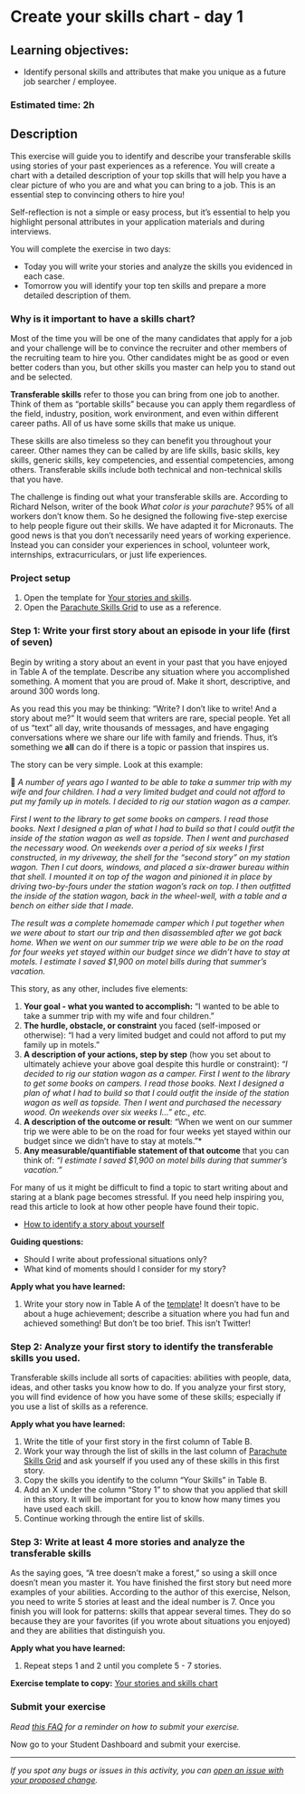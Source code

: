 # Create your skills chart - day 1

## Learning objectives:

- Identify personal skills and attributes that make you unique as a future job searcher / employee.

### **Estimated time**: 2h

## Description

This exercise will guide you to identify and describe your transferable skills using stories of your past experiences as a reference. You will create a chart with a detailed description of your top skills that will help you have a clear picture of who you are and what you can bring to a job. This is an essential step to convincing others to hire you!

Self-reflection is not a simple or easy process, but it’s essential to help you highlight personal attributes in your application materials and during interviews.

You will complete the exercise in two days:

- Today you will write your stories and analyze the skills you evidenced in each case.
- Tomorrow you will identify your top ten skills and prepare a more detailed description of them.

### Why is it important to have a skills chart?

Most of the time you will be one of the many candidates that apply for a job and your challenge will be to convince the recruiter and other members of the recruiting team to hire you. Other candidates might be as good or even better coders than you, but other skills you master can help you to stand out and be selected.

**Transferable skills** refer to those you can bring from one job to another. Think of them as “portable skills” because you can apply them regardless of the field, industry, position, work environment, and even within different career paths. All of us have some skills that make us unique.

These skills are also timeless so they can benefit you throughout your career. Other names they can be called by are life skills, basic skills, key skills, generic skills, key competencies, and essential competencies, among others. Transferable skills include both technical and non-technical skills that you have.

The challenge is finding out what your transferable skills are. According to Richard Nelson, writer of the book _What color is your parachute?_ 95% of all workers don’t know them. So he designed the following five-step exercise to help people figure out their skills. We have adapted it for Micronauts. The good news is that you don’t necessarily need years of working experience. Instead you can consider your experiences in school, volunteer work, internships, extracurriculars, or just life experiences.

### Project setup

1. Open the template for [Your stories and skills](https://docs.google.com/document/d/1OCywwNXU4OewPFVaYqOCWBxN4h8O-FuFtVTQjD6Ea3M/edit?usp=sharing).
2. Open the [Parachute Skills Grid](http://content.randomhouse.com/assets/9780399579653/view.php?id=9780399579653a017) to use as a reference.

### Step 1: **Write your first story about an episode in your life (first of seven)**

Begin by writing a story about an event in your past that you have enjoyed in Table A of the template. Describe any situation where you accomplished something. A moment that you are proud of. Make it short, descriptive, and around 300 words long.

As you read this you may be thinking: “Write? I don’t like to write! And a story about me?” It would seem that writers are rare, special people. Yet all of us “text” all day, write thousands of messages, and have engaging conversations where we share our life with family and friends. Thus, it’s something we **all** can do if there is a topic or passion that inspires us.

The story can be very simple. Look at this example:

📜 _A number of years ago I wanted to be able to take a summer trip with my wife and four children. I had a very limited budget and could not afford to put my family up in motels. I decided to rig our station wagon as a camper._

_First I went to the library to get some books on campers. I read those books. Next I designed a plan of what I had to build so that I could outfit the inside of the station wagon as well as topside. Then I went and purchased the necessary wood. On weekends over a period of six weeks I first constructed, in my driveway, the shell for the “second story” on my station wagon. Then I cut doors, windows, and placed a six-drawer bureau within that shell. I mounted it on top of the wagon and pinioned it in place by driving two-by-fours under the station wagon’s rack on top. I then outfitted the inside of the station wagon, back in the wheel-well, with a table and a bench on either side that I made._

_The result was a complete homemade camper which I put together when we were about to start our trip and then disassembled after we got back home. When we went on our summer trip we were able to be on the road for four weeks yet stayed within our budget since we didn’t have to stay at motels. I estimate I saved $1,900 on motel bills during that summer’s vacation._

This story, as any other, includes five elements:

1. **Your goal - what you wanted to accomplish:** “I wanted to be able to take a summer trip with my wife and four children.”
2. **The hurdle, obstacle, or constraint** you faced (self-imposed or otherwise): “I had a very limited budget and could not afford to put my family up in motels.”
3. **A description of your actions, step by step** (how you set about to ultimately achieve your above goal despite this hurdle or constraint): _“I decided to rig our station wagon as a camper. First I went to the library to get some books on campers. I read those books. Next I designed a plan of what I had to build so that I could outfit the inside of the station wagon as well as topside. Then I went and purchased the necessary wood. On weekends over six weeks I…” etc., etc._
4. **A description of the outcome or result**: “When we went on our summer trip we were able to be on the road for four weeks yet stayed within our budget since we didn’t have to stay at motels.”\*
5. **Any measurable/quantifiable statement of that outcome** that you can think of: _“I estimate I saved $1,900 on motel bills during that summer’s vacation.”_

For many of us it might be difficult to find a topic to start writing about and staring at a blank page becomes stressful. If you need help inspiring you, read this article to look at how other people have found their topic.

- [How to identify a story about yourself](https://github.com/matovu-farid/curriculum-professional-skills/blob/main/job-search/JSR-how-to-identify-a-story-about-yourself.md)

**Guiding questions:**

- Should I write about professional situations only?
- What kind of moments should I consider for my story?

**Apply what you have learned:**

1. Write your story now in Table A of the [template](https://docs.google.com/document/d/1OCywwNXU4OewPFVaYqOCWBxN4h8O-FuFtVTQjD6Ea3M/edit#heading=h.k1jc0w4sihkw)! It doesn’t have to be about a huge achievement; describe a situation where you had fun and achieved something! But don’t be too brief. This isn’t Twitter!

### Step 2: Analyze your first story to identify the transferable skills you used.

Transferable skills include all sorts of capacities: abilities with people, data, ideas, and other tasks you know how to do. If you analyze your first story, you will find evidence of how you have some of these skills; especially if you use a list of skills as a reference.

**Apply what you have learned:**

1. Write the title of your first story in the first column of Table B.
2. Work your way through the list of skills in the last column of [Parachute Skills Grid](http://content.randomhouse.com/assets/9780399579653/view.php?id=9780399579653a017) and ask yourself if you used any of these skills in this first story.
3. Copy the skills you identify to the column “Your Skills” in Table B.
4. Add an X under the column “Story 1” to show that you applied that skill in this story. It will be important for you to know how many times you have used each skill.
5. Continue working through the entire list of skills.

### Step 3: Write at least 4 more stories and analyze the transferable skills

As the saying goes, “A tree doesn’t make a forest,” so using a skill once doesn’t mean you master it. You have finished the first story but need more examples of your abilities. According to the author of this exercise, Nelson, you need to write 5 stories at least and the ideal number is 7. Once you finish you will look for patterns: skills that appear several times. They do so because they are your favorites (if you wrote about situations you enjoyed) and they are abilities that distinguish you.

**Apply what you have learned:**

1. Repeat steps 1 and 2 until you complete 5 - 7 stories.

**Exercise template to copy:** [Your stories and skills chart](https://docs.google.com/document/d/1OCywwNXU4OewPFVaYqOCWBxN4h8O-FuFtVTQjD6Ea3M/edit?usp=sharing)

### Submit your exercise

_Read [this FAQ](https://microverse.zendesk.com/hc/en-us/articles/360061344234) for a reminder on how to submit your exercise._

Now go to your Student Dashboard and submit your exercise.

---

_If you spot any bugs or issues in this activity, you can [open an issue with your proposed change](https://github.com/microverseinc/curriculum-transversal-skills/blob/main/git-github/articles/open_issue.md)._
